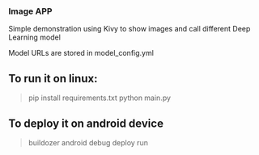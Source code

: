 ### Image APP ###

Simple demonstration using Kivy to show images and call different Deep Learning model

Model URLs are stored in model_config.yml

## To run it on linux:

> pip install requirements.txt
> python main.py

## To deploy it on android device
> buildozer android debug deploy run
